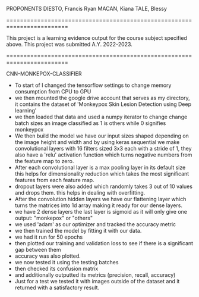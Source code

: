 PROPONENTS
DIESTO, Francis Ryan
MACAN, Kiana
TALE, Blessy

========================================================================

This project is a learning evidence output for the course subject
specified above. This project was submitted A.Y. 2022-2023.

========================================================================

CNN-MONKEPOX-CLASSIFIER

- To start of I changed the tensorflow settings to change memory consumption from CPU to GPU
- we then mounted the google drive account that serves as my directory, it contains the dataset of 'Monkeypox Skin Lesion Detection using Deep learning'
- we then loaded that data and used a numpy iterator to change change batch sizes an image 
classified as 1 is others while 0 signifies monkeypox
- We then build the model we have our input sizes shaped depending on the image height and width
 and by using keras sequential we make convolutional layers with 16 filters 
sized 3x3 each with a stride of 1, they also have a 'relu' activation function which turns 
negative numbers from the feature map to zero. 
- After each convolutional layer is a max pooling layer in its default size this helps for 
dimensionality reduction which takes the most significant features from each feature map.
- dropout layers were also added which randomly takes 3 out of 10 values and drops them. this 
helps in dealing with overfitting. 
- After the convolution hidden layers we have our flattening layer which turns the matrices into
1d array making it ready for our dense layers. 
- we have 2 dense layers the last layer is sigmoid as it will only give one output: "monkepox" or "others"
- we used 'adam' as our optimizer and tracked the accuracy metric
- we then trained the model by fitting it with our data. 
- we had it run for 50 epochs 
- then plotted our training and validation loss to see if there is a significant gap between them
- accuracy was also plotted. 
- we now tested it using the testing batches
- then checked its confusion matrix
- and additionally outputted its metrics (precision, recall, accuracy)
- Just for a test we tested it with images outside of the dataset and it returned with a satisfactory
result.
